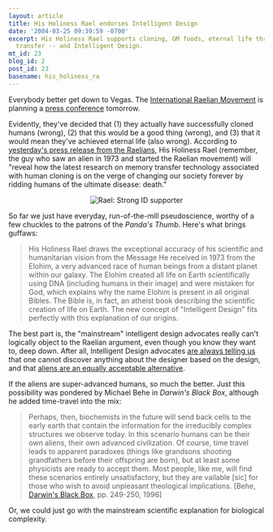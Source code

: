 ```yaml
---
layout: article
title: His Holiness Rael endorses Intelligent Design
date: '2004-03-25 09:39:59 -0700'
excerpt: His Holiness Rael supports cloning, GM foods, eternal life through memory
  transfer -- and Intelligent Design.
mt_id: 23
blog_id: 2
post_id: 23
basename: his_holiness_ra
---
```

Everybody better get down to Vegas.  The <a href="http://www.rael.org/">International Raelian Movement</a> is planning a <a href="http://biz.yahoo.com/prnews/040324/nyw039_1.html">press conference</a> tomorrow.

<!--more-->

Evidently, they've decided that (1) they actually have successfully cloned humans (wrong), (2) that this would be a good thing (wrong), and (3) that it would mean they've achieved eternal life (also wrong).  According to <a href="http://biz.yahoo.com/prnews/040324/nyw039_1.html">yesterday's press release from the Raelians</a>, His Holiness Rael (remember, the guy who saw an alien in 1973 and started the Raelian movement) will "reveal how the latest research on memory transfer technology associated with human cloning is on the verge of changing our society forever by ridding humans of the ultimate disease: death." 

<center><img src="http://www.rael.org/int/press_site/full_screen_photo/ufo.rael.jpg" alt="Rael: Strong ID supporter"></center>

So far we just have everyday, run-of-the-mill pseudoscience, worthy of a few chuckles to the patrons of the <i>Panda's Thumb</i>.  Here's what brings guffaws:

<blockquote>His Holiness Rael draws the exceptional accuracy of his scientific and humanitarian vision from the Message He received in 1973 from the Elohim, a very advanced race of human beings from a distant planet within our galaxy. The Elohim created all life on Earth scientifically using DNA (including humans in their image) and were mistaken for God, which explains why the name Elohim is present in all original Bibles. The Bible is, in fact, an atheist book describing the scientific creation of life on Earth. The new concept of "Intelligent Design" fits perfectly with this explanation of our origins.</blockquote>

The best part is, the "mainstream" intelligent design advocates really can't logically object to the Raelian argument, even though you know they want to, deep down.  After all, Intelligent Design advocates <a href="http://www.designinference.com/documents/2003.08.Encyc_of_Relig.htm">are always telling us</a> that one cannot discover anything about the designer based on the design, and that <a href="http://www.origins.org/mc/resources/ri9602/behe.html">aliens are an equally acceptable alternative</a>.

If the aliens are super-advanced humans, so much the better.  Just this possibility was pondered by Michael Behe in <i>Darwin's Black Box</i>, although he added time-travel into the mix:

<blockquote>Perhaps, then, biochemists in the future will send back cells to the early earth that contain the information for the irreducibly complex structures we observe today. In this scenario humans can be their own aliens, their own advanced civilization. Of course, time travel leads to apparent paradoxes (things like grandsons shooting grandfathers before their offspring are born), but at least some physicists are ready to accept them. Most people, like me, will find these scenarios entirely unsatisfactory, but they are vailable [sic] for those who wish to avoid unpleasant theological implications. [Behe, <a href=""http://www.amazon.com/exec/obidos/tg/detail/-/0684834936/>Darwin's Black Box</a>, pp. 249-250, 1996]</blockquote>

Or, we could just go with the mainstream scientific explanation for biological complexity.
